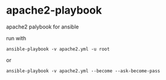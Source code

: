 # apache2-playbook
apache2 palybook for ansible

run with
```
ansible-playbook -v apache2.yml -u root
```
or
```
ansible-playbook -v apache2.yml --become --ask-become-pass
```
